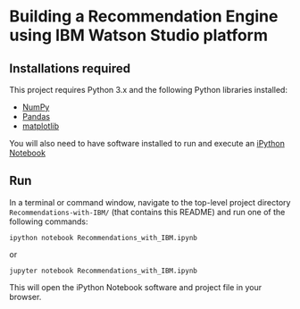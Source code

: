 # Building a Recommendation Engine using IBM Watson Studio platform


## Installations required
This project requires Python 3.x and the following Python libraries installed:

- [NumPy](http://www.numpy.org/)
- [Pandas](http://pandas.pydata.org/)
- [matplotlib](https://matplotlib.org/)

You will also need to have software installed to run and execute an [iPython Notebook](http://ipython.org/notebook.html)


## Run

In a terminal or command window, navigate to the top-level project directory ```Recommendations-with-IBM/```  (that contains this README) and run one of the following commands:

```ipython notebook Recommendations_with_IBM.ipynb```

or

```jupyter notebook Recommendations_with_IBM.ipynb```

This will open the iPython Notebook software and project file in your browser.
